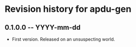 # Revision history for apdu-gen

## 0.1.0.0 -- YYYY-mm-dd

* First version. Released on an unsuspecting world.
